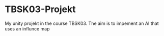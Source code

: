 # TBSK03-Projekt
My unity projekt in the course TBSK03. The aim is to impement an AI that uses an influnce map
